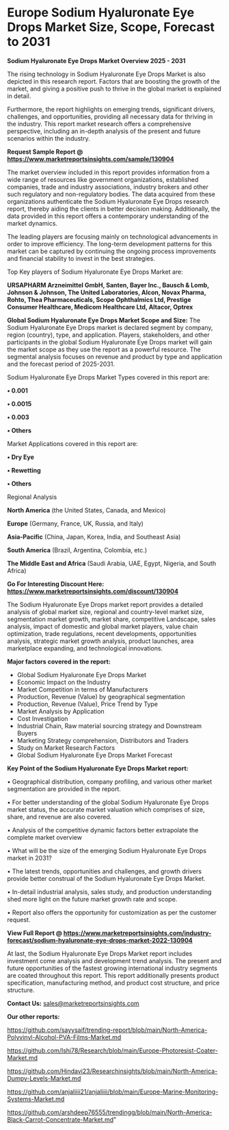 # Europe Sodium Hyaluronate Eye Drops Market Size, Scope, Forecast to 2031

<Strong> Sodium Hyaluronate Eye Drops Market Overview 2025 - 2031</strong>

The rising technology in Sodium Hyaluronate Eye Drops Market is also depicted in this research report. Factors that are boosting the growth of the market, and giving a positive push to thrive in the global market is explained in detail.

Furthermore, the report highlights on emerging trends, significant drivers, challenges, and opportunities, providing all necessary data for thriving in the industry. This report market research offers a comprehensive perspective, including an in-depth analysis of the present and future scenarios within the industry.

<strong>Request Sample Report @ <a href=https://www.marketreportsinsights.com/sample/130904>https://www.marketreportsinsights.com/sample/130904</a></strong>

The market overview included in this report provides information from a wide range of resources like government organizations, established companies, trade and industry associations, industry brokers and other such regulatory and non-regulatory bodies. The data acquired from these organizations authenticate the Sodium Hyaluronate Eye Drops research report, thereby aiding the clients in better decision making. Additionally, the data provided in this report offers a contemporary understanding of the market dynamics.

The leading players are focusing mainly on technological advancements in order to improve efficiency. The long-term development patterns for this market can be captured by continuing the ongoing process improvements and financial stability to invest in the best strategies.

Top Key players of Sodium Hyaluronate Eye Drops Market are:

<strong>URSAPHARM Arzneimittel GmbH, Santen, Bayer Inc., Bausch & Lomb, Johnson & Johnson, The United Laboratories, Alcon, Novax Pharma, Rohto, Thea Pharmaceuticals, Scope Ophthalmics Ltd, Prestige Consumer Healthcare, Medicom Healthcare Ltd, Altacor, Optrex</strong>

<strong><b>Global Sodium Hyaluronate Eye Drops Market Scope and Size:</b></strong>
The Sodium Hyaluronate Eye Drops market is declared segment by company, region (country), type, and application. Players, stakeholders, and other participants in the global Sodium Hyaluronate Eye Drops market will gain the market scope as they use the report as a powerful resource. The segmental analysis focuses on revenue and product by type and application and the forecast period of 2025-2031.

Sodium Hyaluronate Eye Drops Market Types covered in this report are:

<strong>• 0.001

• 0.0015

• 0.003

• Others</strong>

Market Applications covered in this report are:

<strong>• Dry Eye

• Rewetting

• Others</strong> 

Regional Analysis

<strong>North America</strong> (the United States, Canada, and Mexico)

<strong>Europe</strong> (Germany, France, UK, Russia, and Italy)

<strong>Asia-Pacific</strong> (China, Japan, Korea, India, and Southeast Asia)

<strong>South America</strong> (Brazil, Argentina, Colombia, etc.)

<strong>The Middle East and Africa</strong> (Saudi Arabia, UAE, Egypt, Nigeria, and South Africa)

<strong>Go For Interesting Discount Here: <a href=https://www.marketreportsinsights.com/discount/130904>https://www.marketreportsinsights.com/discount/130904</a></strong>

The Sodium Hyaluronate Eye Drops market report provides a detailed analysis of global market size, regional and country-level market size, segmentation market growth, market share, competitive Landscape, sales analysis, impact of domestic and global market players, value chain optimization, trade regulations, recent developments, opportunities analysis, strategic market growth analysis, product launches, area marketplace expanding, and technological innovations.

<strong><b>Major factors covered in the report:</b></strong>
<ul>
  <li>Global Sodium Hyaluronate Eye Drops Market </li>
  <li>Economic Impact on the Industry</li>
  <li>Market Competition in terms of Manufacturers</li>
  <li>Production, Revenue (Value) by geographical segmentation</li>
  <li>Production, Revenue (Value), Price Trend by Type</li>
  <li>Market Analysis by Application</li>
  <li>Cost Investigation</li>
  <li>Industrial Chain, Raw material sourcing strategy and Downstream Buyers</li>
  <li>Marketing Strategy comprehension, Distributors and Traders</li>
  <li>Study on Market Research Factors</li>
  <li>Global Sodium Hyaluronate Eye Drops Market Forecast</li>
</ul>

<strong><b>Key Point of the Sodium Hyaluronate Eye Drops Market report:</b></strong>

• Geographical distribution, company profiling, and various other market segmentation are provided in the report.

• For better understanding of the global Sodium Hyaluronate Eye Drops market status, the accurate market valuation which comprises of size, share, and revenue are also covered.

• Analysis of the competitive dynamic factors better extrapolate the complete market overview

• What will be the size of the emerging Sodium Hyaluronate Eye Drops market in 2031?

• The latest trends, opportunities and challenges, and growth drivers provide better construal of the Sodium Hyaluronate Eye Drops Market.

• In-detail industrial analysis, sales study, and production understanding shed more light on the future market growth rate and scope.

• Report also offers the opportunity for customization as per the customer request.

<strong><b>View Full Report @ <a href=https://www.marketreportsinsights.com/industry-forecast/sodium-hyaluronate-eye-drops-market-2022-130904>https://www.marketreportsinsights.com/industry-forecast/sodium-hyaluronate-eye-drops-market-2022-130904</a></b></strong>


At last, the Sodium Hyaluronate Eye Drops Market report includes investment come analysis and development trend analysis. The present and future opportunities of the fastest growing international industry segments are coated throughout this report. This report additionally presents product specification, manufacturing method, and product cost structure, and price structure.

<strong>Contact Us:</strong>
sales@marketreportsinsights.com

<strong>Our other reports:</strong>

<a href=https://github.com/sayysaif/trending-report/blob/main/North-America-Polyvinyl-Alcohol-PVA-Films-Market.md>https://github.com/sayysaif/trending-report/blob/main/North-America-Polyvinyl-Alcohol-PVA-Films-Market.md</a>

<a href=https://github.com/Ishi78/Research/blob/main/Europe-Photoresist-Coater-Market.md>https://github.com/Ishi78/Research/blob/main/Europe-Photoresist-Coater-Market.md</a>

<a href=https://github.com/Hindavi23/Researchinsights/blob/main/North-America-Dumpy-Levels-Market.md>https://github.com/Hindavi23/Researchinsights/blob/main/North-America-Dumpy-Levels-Market.md</a>

<a href=https://github.com/anjaliiii21/anjaliiii/blob/main/Europe-Marine-Monitoring-Systems-Market.md>https://github.com/anjaliiii21/anjaliiii/blob/main/Europe-Marine-Monitoring-Systems-Market.md</a>

<a href=https://github.com/arshdeep76555/trendingg/blob/main/North-America-Black-Carrot-Concentrate-Market.md>https://github.com/arshdeep76555/trendingg/blob/main/North-America-Black-Carrot-Concentrate-Market.md</a>"
